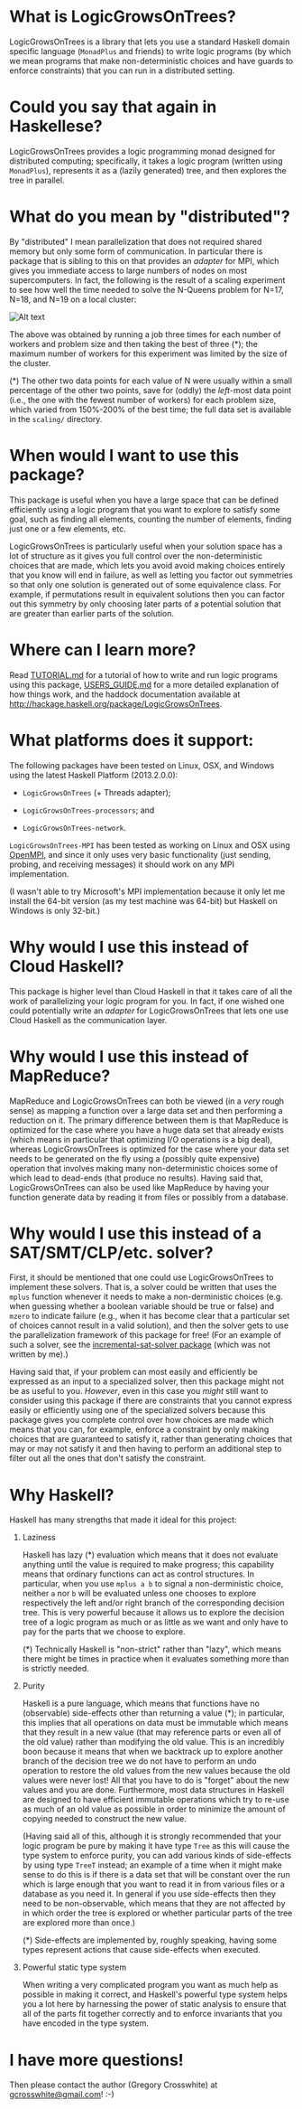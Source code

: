 What is LogicGrowsOnTrees?
==========================

LogicGrowsOnTrees is a library that lets you use a standard Haskell domain
specific language (`MonadPlus` and friends) to write logic programs (by which we
mean programs that make non-deterministic choices and have guards to enforce
constraints) that you can run in a distributed setting.


Could you say that again in Haskellese?
=======================================

LogicGrowsOnTrees provides a logic programming monad designed for distributed
computing;  specifically, it takes a logic program (written using `MonadPlus`),
represents it as a (lazily generated) tree, and then explores the tree in
parallel.


What do you mean by "distributed"?
==================================

By "distributed" I mean parallelization that does not required shared memory but
only some form of communication. In particular there is package that is sibling
to this on that provides an *adapter* for MPI, which gives you immediate access
to large numbers of nodes on most supercomputers. In fact, the following is the
result of a scaling experiment to see how well the time needed to solve the
N-Queens problem for N=17, N=18, and N=19 on a local cluster:

![Alt text](scaling/scaling.png "Scaling experiment")

The above was obtained by running a job three times for each number of workers
and problem size and then taking the best of three (*); the maximum number of
workers for this experiment was limited by the size of the cluster.

(*) The other two data points for each value of N were usually within a small
percentage of the other two points, save for (oddly) the *left*-most data point
(i.e., the one with the fewest number of workers) for each problem size, which
varied from 150%-200% of the best time; the full data set is available in the
`scaling/` directory.


When would I want to use this package?
======================================

This package is useful when you have a large space that can be defined
efficiently using a logic program that you want to explore to satisfy some goal,
such as finding all elements, counting the number of elements, finding just one
or a few elements, etc.

LogicGrowsOnTrees is particularly useful when your solution space has a lot of
structure as it gives you full control over the non-deterministic choices that
are made, which lets you avoid avoid making choices entirely that you know will
end in failure, as well as letting you factor out symmetries so that only one
solution is generated out of some equivalence class. For example, if
permutations result in equivalent solutions then you can factor out this symmetry
by only choosing later parts of a potential solution that are greater than
earlier parts of the solution.


Where can I learn more?
=======================

Read [TUTORIAL.md](TUTORIAL.md) for a tutorial of how to write and run logic
programs using this package, [USERS_GUIDE.md](USERS_GUIDE.md) for a more
detailed explanation of how things work, and the haddock documentation available
at http://hackage.haskell.org/package/LogicGrowsOnTrees.

What platforms does it support:
===============================

The following packages have been tested on Linux, OSX, and Windows using the
latest Haskell Platform (2013.2.0.0):

* `LogicGrowsOnTrees` (+ Threads adapter);

* `LogicGrowsOnTrees-processors`; and

* `LogicGrowsOnTrees-network`.

`LogicGrowsOnTrees-MPI` has been tested as working on Linux and OSX using
[OpenMPI](http://www.open-mpi.org/), and since it only uses very basic
functionality (just sending, probing, and receiving messages) it should work on
any MPI implementation.

(I wasn't able to try Microsoft's MPI implementation because it only let me
install the 64-bit version (as my test machine was 64-bit) but Haskell on
Windows is only 32-bit.)


Why would I use this instead of Cloud Haskell?
==============================================

This package is higher level than Cloud Haskell in that it takes care of all the
work of parallelizing your logic program for you. In fact, if one wished one
could potentially write an *adapter* for LogicGrowsOnTrees that lets one use
Cloud Haskell as the communication layer.


Why would I use this instead of MapReduce?
==========================================

MapReduce and LogicGrowsOnTrees can both be viewed (in a *very* rough sense) as
mapping a function over a large data set and then performing a reduction on it.
The primary difference between them is that MapReduce is optimized for the case
where you have a huge data set that already exists (which means in particular
that optimizing I/O operations is a big deal), whereas LogicGrowsOnTrees is
optimized for the case where your data set needs to be generated on the fly
using a (possibly quite expensive) operation that involves making many
non-deterministic choices some of which lead to dead-ends (that produce no
results). Having said that, LogicGrowsOnTrees can also be used like MapReduce by
having your function generate data by reading it from files or possibly from a
database.


Why would I use this instead of a SAT/SMT/CLP/etc. solver?
==========================================================

First, it should be mentioned that one could use LogicGrowsOnTrees to
implement these solvers. That is, a solver could be written that uses the
`mplus` function whenever it needs to make a non-derministic choices (e.g. when
guessing whether a boolean variable should be true or false) and `mzero` to
indicate failure (e.g., when it has become clear that a particular set of
choices cannot result in a valid solution), and then the solver gets to use the
parallelization framework of this package for free! (For an example of such a
solver, see the [incremental-sat-solver
package](http://hackage.haskell.org/packages/archive/incremental-sat-solver/0.1.7/doc/html/Data-Boolean-SatSolver.html)
(which was not written by me).)

Having said that, if your problem can most easily and efficiently be expressed
as an input to a specialized solver, then this package might not be as useful to
you. *However*, even in this case you *might* still want to consider using this
package if there are constraints that you cannot express easily or efficiently
using one of the specialized solvers because this package gives you complete
control over how choices are made which means that you can, for example, enforce
a constraint by only making choices that are guaranteed to satisfy it, rather
than generating choices that may or may not satisfy it and then having to
perform an additional step to filter out all the ones that don't satisfy the
constraint.


Why Haskell?
============

Haskell has many strengths that made it ideal for this project:

1. Laziness

    Haskell has lazy (*) evaluation which means that it does not evaluate
    anything until the value is required to make progress; this capability means
    that ordinary functions can act as control structures. In particular, when
    you use `mplus a b` to signal a non-derministic choice, neither `a` nor `b`
    will be evaluated unless one chooses to explore respectively the left and/or
    right branch of the corresponding decision tree. This is very powerful
    because it allows us to explore the decision tree of a logic program as much
    or as little as we want and only have to pay for the parts that we choose to
    explore.

    (*) Technically Haskell is "non-strict" rather than "lazy", which means
    there might be times in practice when it evaluates something more than is
    strictly needed.


2. Purity

    Haskell is a pure language, which means that functions have no (observable)
    side-effects other than returning a value (*); in particular, this implies
    that all operations on data must be immutable which means that they result
    in a new value (that may reference parts or even all of the old value)
    rather than modifying the old value. This is an incredibly boon because it
    means that when we backtrack up to explore another branch of the decision
    tree we do not have to perform an undo operation to restore the old values
    from the new values because the old values were never lost! All that you
    have to do is "forget" about the new values and you are done. Furthermore,
    most data structures in Haskell are designed to have efficient immutable
    operations which try to re-use as much of an old value as possible in order
    to minimize the amount of copying needed to construct the new value.

    (Having said all of this, although it is strongly recommended that your
    logic program be pure by making it have type `Tree` as this will cause the
    type system to enforce purity, you can add various kinds of side-effects by
    using type `TreeT` instead; an example of a time when it might make sense to
    do this is if there is a data set that will be constant over the run which
    is large enough that you want to read it in from various files or a database
    as you need it. In general if you use side-effects then they need to be
    non-observable, which means that they are not affected by in which order the
    tree is explored or whether particular parts of the tree are explored more
    than once.)

    (*) Side-effects are implemented by, roughly speaking, having some types
    represent actions that cause side-effects when executed.

3. Powerful static type system

    When writing a very complicated program you want as much help as possible in
    making it correct, and Haskell's powerful type system helps you a lot here
    by harnessing the power of static analysis to ensure that all of the parts
    fit together correctly and to enforce invariants that you have encoded in
    the type system.


I have more questions!
======================

Then please contact the author (Gregory Crosswhite) at gcrosswhite@gmail.com! :-)
